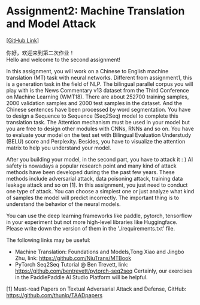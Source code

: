 # Assignment2: Machine Translation and Model Attack
[[GitHub Link](https://github.com/dasepli/PRML-Spring22-FDU/tree/main/assignment2)]

你好，欢迎来到第二次作业！      
Hello and welcome to the second assignment!

In this assignment, you will work on a Chinese to English machine translation (MT) task with neural networks. Different from assignment1, this is a generation task in the field of NLP. The bilingual parallel corpus you will play with is the News Commentary v13 dataset from the Third Conference on Machine Learning (WMT18). There are about 252700 training samples, 2000 validation samples and 2000 test samples in the dataset. And the Chinese sentences have been processed by word segmentation. You have to design a Sequence to Sequence (Seq2Seq) model to complete this translation task. The Attention mechanism must be used in your model but you are free to design other modules with CNNs, RNNs and so on. You have to evaluate your model on the test set with Bilingual Evaluation Understudy (BELU) score and Perplexity. Besides, you have to visualize the attention matrix to help you understand your model.

After you building your model, in the second part, you have to attack it : ) AI safety is nowadays a popular research point and many kind of attack methods have been developed during the the past few years. These methods include adversarial attack, data poisoning attack, training data leakage attack and so on [1]. In this assignment, you just need to conduct one type of attack. You can choose a simplest one or just analyze what kind of samples the model will predict incorrectly. The important thing is to understand the behavior of the neural models.

You can use the deep learning frameworks like paddle, pytorch, tensorflow in your experiment but not more high-level libraries like Huggingface. Please write down the version of them in the './requirements.txt' file.

The following links may be useful:
- Machine Translation: Foundations and Models,Tong Xiao and Jingbo Zhu, link: https://github.com/NiuTrans/MTBook
- PyTorch Seq2Seq Tutorial @ Ben Trevett, link: https://github.com/bentrevett/pytorch-seq2seq
Certainly, our exercises in the PaddlePaddle AI Studio Platform will be helpful.

[1] Must-read Papers on Textual Adversarial Attack and Defense, GitHub: https://github.com/thunlp/TAADpapers
